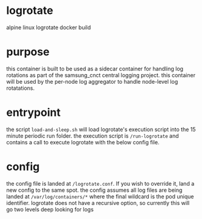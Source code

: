 # logrotate
alpine linux logrotate docker build

# purpose
this container is built to be used as a sidecar container for handling
log rotations as part of the samsung_cnct central logging project.  this
container will be used by the per-node log aggregator to handle node-level
log rotatations.  

# entrypoint
the script `load-and-sleep.sh` will load logrotate's execution script into
the 15 minute periodic run folder.  the execution script is
`/run-logrotate` and contains a call to execute logrotate
with the below config file.  

# config
the config file is landed at `/logrotate.conf`.  If you wish to override it,
land a new config to the same spot.  the config assumes all log files are
being landed at `/var/log/containers/*` where the final wildcard is the pod unique
identifier.  logrotate does not have a recursive option, so currently this
will go two levels deep looking for logs
